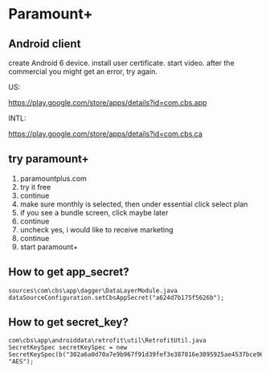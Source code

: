 # Paramount+

## Android client

create Android 6 device. install user certificate. start video. after the
commercial you might get an error, try again.

US:

https://play.google.com/store/apps/details?id=com.cbs.app

INTL:

https://play.google.com/store/apps/details?id=com.cbs.ca

## try paramount+

1. paramountplus.com
2. try it free
3. continue
4. make sure monthly is selected, then under essential click select plan
5. if you see a bundle screen, click maybe later
6. continue
7. uncheck yes, i would like to receive marketing
8. continue
9. start paramount+

## How to get app\_secret?

~~~
sources\com\cbs\app\dagger\DataLayerModule.java
dataSourceConfiguration.setCbsAppSecret("a624d7b175f5626b");
~~~

## How to get secret\_key?

~~~
com\cbs\app\androiddata\retrofit\util\RetrofitUtil.java
SecretKeySpec secretKeySpec = new SecretKeySpec(b("302a6a0d70a7e9b967f91d39fef3e387816e3095925ae4537bce96063311f9c5"), "AES");
~~~
